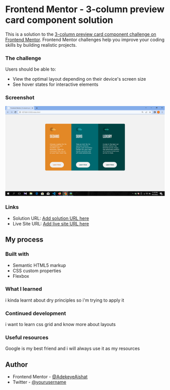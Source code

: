# Frontend Mentor - 3-column preview card component solution

This is a solution to the [3-column preview card component challenge on Frontend Mentor](https://www.frontendmentor.io/challenges/3column-preview-card-component-pH92eAR2-). Frontend Mentor challenges help you improve your coding skills by building realistic projects.

### The challenge

Users should be able to:

- View the optimal layout depending on their device's screen size
- See hover states for interactive elements

### Screenshot

![](./images/3%20column.PNG)

### Links

- Solution URL: [Add solution URL here](https://your-solution-url.com)
- Live Site URL: [Add live site URL here](https://your-live-site-url.com)

## My process

### Built with

- Semantic HTML5 markup
- CSS custom properties
- Flexbox

### What I learned

i kinda learnt about dry principles so i'm trying to apply it

### Continued development

i want to learn css grid and know more about layouts

### Useful resources

Google is my best friend and i will always use it as my resources

## Author

- Frontend Mentor - [@AdekeyeAishat](https://www.frontendmentor.io/profile/oyindamola)
- Twitter - [@yourusername](https://www.twitter.com/yourusername)
